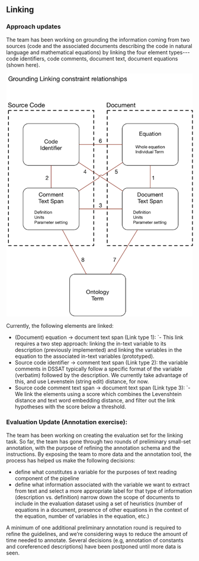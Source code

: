 ## Linking

### Approach updates

The team has been working on grounding the information coming from two sources (code and the associated documents describing the code in natural language and mathematical equations) by linking the four element types---code identifiers, code comments, document text, document equations (shown here). 

![Grounding concepts and elements by linking](figs/grounding.png)

Currently, the following elements are linked:
- (Document) equation -> document text span (Link type 1):
`- This link requires a two step approach: linking the in-text variable to its description (previously implemented) and linking the variables in the equation to the associated in-text variables (prototyped).
- Source code identifier -> comment text span (Link type 2): the variable comments in DSSAT typically follow a specific format of the variable (verbatim) followed by the description.  We currently take advantage of this, and use Levenstein (string edit) distance, for now.
- Source code comment text span -> document text span (Link type 3):
`- We link the elements using a score which combines the Levenshtein distance and text word embedding distance, and filter out the link hypotheses with the score below a threshold.

### Evaluation Update (Annotation exercise):

The team has been working on creating the evaluation set for the linking task. So far, the team has gone through two rounds of preliminary small-set annotation, with the purpose of refining the annotation schema and the instructions. By exposing the team to more data and the annotation tool, the process has helped us make the following decisions:
- define what constitutes a variable for the purposes of text reading component of the pipeline
- define what information associated with the variable we want to extract from text and select a more appropriate label for that type of information (description vs. definition)
narrow down the scope of documents to include in the evaluation dataset using a set of heuristics (number of equations in a document, presence of other equations in the context of the equation, number of variables in the equation, etc.)

A minimum of one additional preliminary annotation round is required to refine the guidelines, and we’re considering ways to reduce the amount of time needed to annotate. Several decisions (e.g, annotation of constants and coreferenced descriptions) have been postponed until more data is seen.

